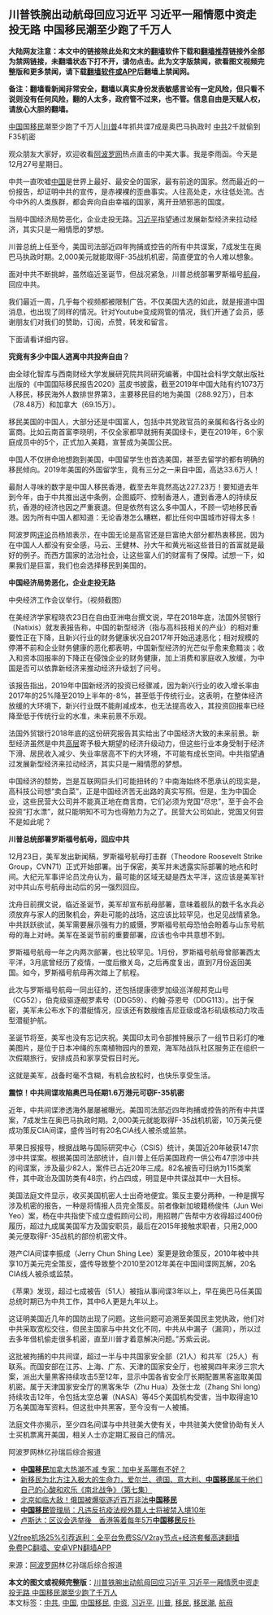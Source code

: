  <h2>川普铁腕出动航母回应习近平 习近平一厢情愿中资走投无路 中国移民潮至少跑了千万人</h2> <p class="notice"><b>大陆网友注意：本文中的链接除此处和文末的<a href="https://github.com/bannedbook/fanqiang" >翻墙</a>软件下载和<a href="https://github.com/killgcd/justmysocks/blob/master/README.md">翻墙推荐</a>链接外全部为禁网链接，未翻墙状态下打不开，请勿点击。此为文字版禁闻，欲看图文视频完整版和更多禁闻，请下载<a href="https://github.com/bannedbook/fanqiang">翻墙软件或APP</a>后翻墙上禁闻网。</p><p>备注：翻墙看新闻非常安全，翻墙以真实身份发表敏感言论有一定风险，但只看不说则没有任何风险，翻的人太多，政府管不过来，也不管。信息自由是天赋人权，请放心大胆的翻墙。</b></p>  <div class="entry"> <p id="summary"><span class='wp_keywordlink_affiliate'><a href="https://www.bannedbook.org/" title="中国" target="_blank">中国</a></span>国<a href="https://www.bannedbook.org/bnews/tag/%e7%a7%bb%e6%b0%91/" class="st_tag internal_tag" rel="tag" title="标签 移民 下的日志">移民</a>潮至少跑了千万人|<a href="https://www.bannedbook.org/bnews/tag/%e5%b7%9d%e6%99%ae/" class="st_tag internal_tag" rel="tag" title="标签 川普 下的日志">川普</a>4年抓共谍7成是奥巴马执政时 <a href="https://www.bannedbook.org/bnews/tag/%e4%b8%ad%e5%85%b1/" class="st_tag internal_tag" rel="tag" title="标签 中共 下的日志">中共</a>2千就偷到F35机密</p> <p>观众朋友大家好，欢迎收看<span class='wp_keywordlink_affiliate'><a href="https://www.aboluowang.com/" title="阿波罗网" target="_blank">阿波罗网</a></span>热点直击的中美大事。我是李雨函。今天是12月27号星期日。</p> <p>中共一直吹嘘<a href="https://www.bannedbook.org/bnews/tag/%E4%B8%AD%E5%9B%BD/" class="st_tag internal_tag" rel="tag" title="标签 中国 下的日志">中国</a>是世界上最好、最安全的国家，最有前途的国家。然而最近的一份报告，却证明中共的宣传，是赤裸裸的歪曲事实。人往高处走，水往低处流。古今中外的人类族群，都会奔向自由幸福的国家，离开丑陋邪恶的国度。</p> <p>当局中国经济局势恶化，企业走投无路。<a href="https://www.bannedbook.org/bnews/tag/%e4%b9%a0%e8%bf%91%e5%b9%b3/" class="st_tag internal_tag" rel="tag" title="标签 习近平 下的日志">习近平</a>指望通过发展新型经济来拉动经济，其实只是一厢情愿的梦想。</p> <p>川普总统上任至今，美国司法部近四年拘捕或控告的所有中共谍案，7成发生在奥巴马执政时期。2,000美元就能取得F-35战机机密，简直便宜的令人难以想象。</p> <p>面对中共不断挑衅，虽然临近圣诞节，但战况紧急，川普总统部署罗斯福号<a href="https://www.bannedbook.org/bnews/tag/%e8%88%aa%e6%af%8d/" class="st_tag internal_tag" rel="tag" title="标签 航母 下的日志">航母</a>，回应中共。</p> <p>我们最近一周，几乎每个视频都被限制广告。不仅美国大选的如此，就是报道中国消息，也出现了同样的情况。针对Youtube变成网管的情况，我们开通了会员，感谢朋友们对我们的赞助，订阅，点赞，转发和留言。</p> <p>下面请看详细内容。</p> <p><strong>究竟有多少中国人逃离中共投奔自由？</strong></p>  <p>由全球化智库与西南财经大学发展研究院共同研究编著，中国社会科学文献出版社出版的《中国国际移民报告2020》蓝皮书披露，截至2019年中国大陆有约1073万人移民，移民海外人数排世界第3，主要移民目的地为美国（288.92万），日本（78.48万）和加拿大（69.15万）。</p> <p>移民美国的中国人，大部分还是中国富人，包括中共党政官员的亲属和各行各业的富商。比如云南首富李晓明，不仅全家都早就拥有美国绿卡，更在2019年，6个家庭成员中的5个，正式加入美籍，宣誓成为美国公民。</p> <p>中国人不仅拼命地想跑到美国，中国留学生也首选美国，甚至去留学的都有明确的移民倾向。2019年美国的外国留学生，竟有三分之一来自中国，高达33.6万人！</p> <p>最耐人寻味的数字是中国人移民香港，截至去年竟然高达227.23万！要知道去年到今年，由于中共推出送中条例，企图威吓、控制香港人，遭到香港人的持续反抗，香港的经济也因之严重衰退。但是依然有这么多中国人，不顾一切地移民香港。因为所有中国人都知道：无论香港怎么糟糕，都比任何中国城市好得太多！</p> <p>阿波罗网<span class='wp_keywordlink_affiliate'><a href="https://www.bannedbook.org/bnews/comments/" title="新闻评论" target="_blank">评论</a></span>员杨旭表示，在中国无论是高官还是巨富绝大部分都热衷移民，因为在中国人人都没有安全感，马云、王健林、孙大午和黄光裕这些昔日的首富就是最好的例子。而西方国家的法治社会，让这些富人们的财富有了保障。试想一下，如果我们是巨富，我们也会选择移民到美国的。</p> <p><strong>中国经济局势恶化，企业走投无路</strong></p> <p>中央经济工作会议举行。（视频截图）</p> <p>在美经济学家程晓农23日在自由亚洲电台撰文说，早在2018年底，法国外贸银行（Natixis）就发表报告称，中国的新型经济（指与高科技相关的产业）的相对重要性正在下降，且新兴行业的财务健康状况自2017年开始迅速恶化；相对规模的停滞不前和企业财务健康的恶化都表明，中国新型经济的光芒似乎愈来愈黯淡；收入和资本回报率的下降正在侵蚀企业的财务健康，加上消费和家庭收入放缓，为中国是否可以依靠新经济来推动经济升级划了问号。</p> <p>该报告指出，2019年中国新经济的投资已经骤减，因为新兴行业的收入增长率由2017年的25%降至2019上半年的-8%，甚至低于传统行业。这表明，在整体经济放缓的大环境下，新兴行业既不能削减成本，也无法提高收入，其投资回报率已经降至低于传统行业的水准，未来前景不乐观。</p>  <p>法国外贸银行2018年底的这份研究报告其实给出了中国经济大致的未来前景。新型经济虽然是中共<span class='wp_keywordlink_affiliate'><a href="https://www.bannedbook.org/bnews/ccpdope/" title="中共高层内幕" target="_blank">高层</a></span>寄予极大期望的经济升级动力，但这些行业本身受制于经济下滑、居民收入减少、失业率居高不下的大环境，不可能有成长空间。中共指望通过发展新型经济来拉动经济，其实只是一厢情愿的梦想。</p> <p>中国经济的颓势，岂是互联网巨头们可能扭转的？中南海始终不愿承认的现实是，高科技公司想“卖白菜”，正是中国经济苦无出路的真实写照。但是，生为中国企业，这些民营大公司并不能真正地在商言商，它们必须为党国“尽忠”，至于会不会投资“打水漂”，就只能明知不可为也得勉力为之了。民营大公司如此，党国又何尝不是如此呢？</p> <p><strong>川普总统部署罗斯福号航母，回应中共</strong></p> <p>12月23日，美军发出新闻稿，罗斯福号航母打击群（Theodore Roosevelt Strike Group，CVN71）正式开始部署。出于保密，美军并未透露实际部署的地点和时间。大纪元军事评论员沈舟认为，最可能的区域无疑是西太平洋，这应该是美军针对中共山东号航母出动后的另一强烈回应。</p> <p>沈舟日前撰文说，临近圣诞节，美军却宣布航母部署，意味着舰队的数千名水兵必须放弃与家人的团聚机会，奔赴可能的战场，这应该比较罕见，也足见战情紧急。中共跃跃欲试，美军需要展示强有力的威慑，罗斯福号航母恐怕会盼着与山东号航母的海上对峙。美军在圣诞节前的重要部署，应该也令中共意想不到。</p> <p>罗斯福号航母一年之内两次部署，也比较罕见。1月份，罗斯福号航母曾部署西太平洋，3月底曾经历了疫情，一度后撤关岛，之后再度复出，直到7月份返回美国。如今，罗斯福号航母再次踏上了航程。</p> <p>此次与罗斯福号航母一同出征的，还包括提康德罗加级巡洋舰邦克山号（CG52），伯克级驱逐舰罗素号（DDG59）、约翰·芬恩号（DDG113）。出于保密，美军未公布水下的潜艇情况，应该还有数艘维吉尼亚级或洛杉矶级核动力攻击型潜艇护航。</p> <p>圣诞节将至，美军也没有忘记庆祝。美国印太司令部推特展示了一组节日彩灯的唯美图片，是位于日本冲绳的东南植物园内的景观，海军陆战队社区服务正在组织一次假期旅行，安排成员和家享受假日时光。</p> <p>这就是美军，战备时毫不含糊，有机会放松时，也快乐享受生活。</p>  <p><strong>震惊！中共间谍攻陷奥巴马任期1.6万港元可窃F-35机密</strong></p> <p>近年，中共间谍渗透海外屡屡被曝光。美国司法部近四年拘捕或控告的所有中共谍案，7成发生在奥巴马执政时期。2,000美元就能取得F-35战机机密，10万美元便成功策反CIA间谍，盛传当时有20名CIA线人被杀或监禁。</p> <p>苹果日报报导，根据战略与国际研究中心（CSIS）统计，美国近20年破获147宗涉中共谍案。根据美国司法部统计，自川普上任后美国政府一供公布47宗涉中共的间谍案，涉及最少82人，案件已占近20年三成。82名被告可归纳为115类案件，其中政治及国防类有48宗，约占四成，明显是中共谍战其中一大目标。</p> <p>美国法庭文件显示，收买美国机密人士出奇地便宜。策反主要分两种，一种是撰写涉及机密的报告，一种是将情报人员完全策反。前者像新加坡籍杨俊伟（Jun Wei Yeo）案，杨在中共指使下成立虚假顾问公司，用招聘广告帮中方收得超过400份履历，超过九成属美国军方及国安职员，最后在2015年接触求职者，只用2,000美元便取得F-35战机的部份机密文件。</p> <p>港产CIA间谍李振成（Jerry Chun Shing Lee）案更是致命策反，2010年被中共享10万美元完全策反，盛传导致整个2010至2012年美在中国间谍网瓦解，20名CIA线人被杀或监禁。</p> <p>《苹果》发现，超过七成被告（51人）被指从事间谍3年以上，早在奥巴马任美国总统时期已为中共工作，其中6人更是九年以上。</p> <p>这证明美国近几年的国防出现了问题。这些问题可追溯至美国民主党执政，他们对中共采取宽松交往，但民主国家与中共文化不同，中共从中漏子（漏洞），所以过去多年借机偷走很多机密，直至川普才着意解决问题。&#8221;苏紫云说。</p> <p>这批被拘捕的中共间谍，超过一半与中共国家安全部（21人）和共军（25人）有联系。而国安部在江苏、上海、广东、天津的国家安全厅，也被揭四年来涉三宗大案，派出大量黑客持续攻击5至12年，显示中国各省安全厅长期配置黑客盗取美国机密。属于天津国家安全厅的黑客朱华（Zhu Hua）及张士龙（Zhang Shi long）持续攻击12年，令包括太空总署（NASA）等45个美国机构受害，当中取得逾10万名美国海军资料。但这批中共黑客，至今没有一人被捕。</p> <p>法庭文件亦揭示，至少四名间谍与中共驻美大使有关，中共驻美大使曾协助有关人士买机票离开美国，相关人士亦定期汇报自己的情况。</p>  <p>阿波罗网林亿孙瑞后综合报道</p> <ul class='op-related-articles' title='相关阅读'> <li><a href='https://www.bannedbook.org/bnews/headline/20201007/1409302.html' target='_blank'><b>中国移民</b>加拿大热潮不减 专家：加中关系哪有不好？</a></li> <li><a href='https://www.bannedbook.org/bnews/bannedvideo/20200809/1377071.html' target='_blank'>新移民为北方注入极大的生命力，爱尔兰、德国、意大利、<b>中国移民</b>属于他们自己的心酸和欢乐《南北战争》（第七集）</a></li> <li><a href='https://www.bannedbook.org/bnews/worldnews/20200417/1313918.html' target='_blank'>北京如临大敌！俄国被爆驱逐近百万非法<b>中国移民</b></a></li> <li><a href='https://www.bannedbook.org/bnews/cbnews/20200412/1311018.html' target='_blank'><b>中国移民</b>管理局：凡违反抗疫法规外籍人士将被禁入境10年</a></li> <li><a href='https://www.bannedbook.org/bnews/baitai/20191126/1230110.html' target='_blank'>卢斯达&#65306;区议会选举後&#12288;香港等着每年5万<b>中国移民</b>反扑</a></li> </ul> <p class="texttj"> <a href="https://github.com/bannedbook/fanqiang/wiki/V2ray%E6%9C%BA%E5%9C%BA" target="_blank">V2free机场25%引荐返利：全平台免费SS/V2ray节点+经济套餐高速翻墙</a><br/> <a href="https://github.com/bannedbook/fanqiang/wiki/%E7%A6%81%E9%97%BB%E7%BD%91%E5%AE%89%E5%8D%93%E7%BF%BB%E5%A2%99%E6%96%B0%E9%97%BBAPP" target="_blank">免费PC翻墙、安卓VPN翻墙APP</a></p><p> 来源：<a href="https://www.aboluowang.com/2020/1228/1538946.html" target="_blank">阿波罗网</a>林亿孙瑞后综合报道 </p><a name='sharetosocial'></a>       <div><b>本文的图文或视频完整版</b>：<a href='https://www.bannedbook.org/bnews/topimagenews/20201228/1456211.html'>川普铁腕出动航母回应习近平 习近平一厢情愿中资走投无路 中国移民潮至少跑了千万人</a></div>  </div><!--END ENTRY--> <div class="postfooter"> <div>本文标签：<a href="https://www.bannedbook.org/bnews/tag/%e4%b8%ad%e5%85%b1/" rel="tag">中共</a>, <a href="https://www.bannedbook.org/bnews/tag/%E4%B8%AD%E5%9B%BD/" rel="tag">中国</a>, <a href="https://www.bannedbook.org/bnews/tag/%E4%B8%AD%E5%9B%BD%E7%A7%BB%E6%B0%91/" rel="tag">中国移民</a>, <a href="https://www.bannedbook.org/bnews/tag/%E4%B8%AD%E8%B5%84/" rel="tag">中资</a>, <a href="https://www.bannedbook.org/bnews/tag/%e4%b9%a0%e8%bf%91%e5%b9%b3/" rel="tag">习近平</a>, <a href="https://www.bannedbook.org/bnews/tag/%e5%b7%9d%e6%99%ae/" rel="tag">川普</a>, <a href="https://www.bannedbook.org/bnews/tag/%e7%a7%bb%e6%b0%91/" rel="tag">移民</a>, <a href="https://www.bannedbook.org/bnews/tag/%e7%a7%bb%e6%b0%91%e6%bd%ae/" rel="tag">移民潮</a>, <a href="https://www.bannedbook.org/bnews/tag/%e8%88%aa%e6%af%8d/" rel="tag">航母</a></div>  </div><!--END POSTFOOTER--> 